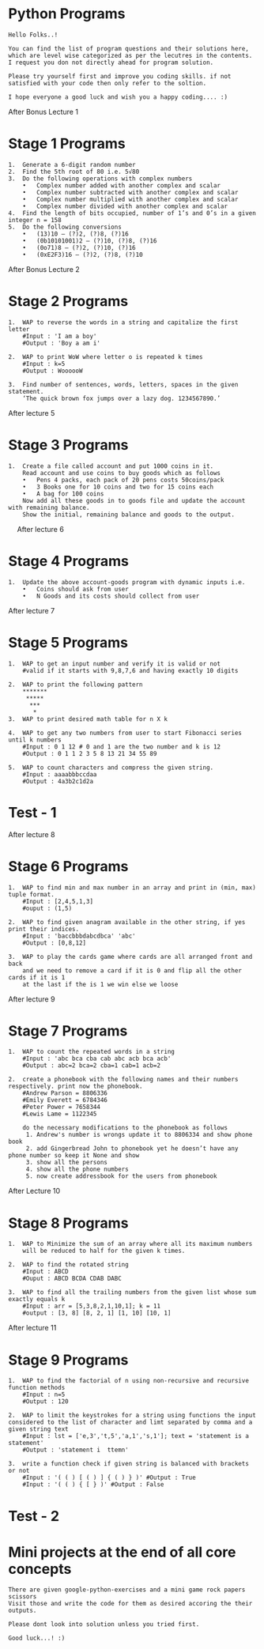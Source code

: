 # Python Programs
    
    Hello Folks..! 
    
    You can find the list of program questions and their solutions here, which are level wise categorized as per the lecutres in the contents. I request you don not directly ahead for program solution. 

    Please try yourself first and improve you coding skills. if not satisfied with your code then only refer to the soltion.

    I hope everyone a good luck and wish you a happy coding.... :)


After Bonus Lecture 1
# Stage 1 Programs
    1.  Generate a 6-digit random number
    2.	Find the 5th root of 80 i.e. 5√80
    3.	Do the following operations with complex numbers
        •	Complex number added with another complex and scalar
        •	Complex number subtracted with another complex and scalar
        •	Complex number multiplied with another complex and scalar
        •	Complex number divided with another complex and scalar
    4.	Find the length of bits occupied, number of 1’s and 0’s in a given integer n = 158 
    5.	Do the following conversions
        •	(13)10 – (?)2, (?)8, (?)16
        •  	(0b10101001)2 – (?)10, (?)8, (?)16
        •	(0o71)8 – (?)2, (?)10, (?)16
        •	(0xE2F3)16 – (?)2, (?)8, (?)10



After Bonus Lecture 2
# Stage 2 Programs
 
    1.	WAP to reverse the words in a string and capitalize the first letter
        #Input : 'I am a boy'
        #Output : 'Boy a am i'

    2.	WAP to print WoW where letter o is repeated k times
        #Input : k=5
        #Output : WoooooW

    3.	Find number of sentences, words, letters, spaces in the given statement.
        ‘The quick brown fox jumps over a lazy dog. 1234567890.’


After lecture 5
# Stage 3 Programs
    1.	Create a file called account and put 1000 coins in it. 
        Read account and use coins to buy goods which as follows
        •	Pens 4 packs, each pack of 20 pens costs 50coins/pack
        •	3 Books one for 10 coins and two for 15 coins each
        •	A bag for 100 coins
        Now add all these goods in to goods file and update the account with remaining balance.
        Show the initial, remaining balance and goods to the output.

 
After lecture 6
# Stage 4 Programs
    1.	Update the above account-goods program with dynamic inputs i.e.
        •	Coins should ask from user
        •	N Goods and its costs should collect from user


After lecture 7
# Stage 5 Programs
    1.	WAP to get an input number and verify it is valid or not
        #valid if it starts with 9,8,7,6 and having exactly 10 digits

    2.	WAP to print the following pattern
        *******
         *****
          ***
           *
    3.	WAP to print desired math table for n X k

    4.	WAP to get any two numbers from user to start Fibonacci series until k numbers
        #Input : 0 1 12 # 0 and 1 are the two number and k is 12
        #Output : 0 1 1 2 3 5 8 13 21 34 55 89

    5.	WAP to count characters and compress the given string.
        #Input : aaaabbbccdaa
        #Output : 4a3b2c1d2a


# Test - 1

After lecture 8
# Stage 6 Programs
    1.	WAP to find min and max number in an array and print in (min, max) tuple format.
        #Input : [2,4,5,1,3]
        #ouput : (1,5)

    2.	WAP to find given anagram available in the other string, if yes print their indices.
        #Input : 'baccbbbdabcdbca' 'abc'
        #Output : [0,8,12]  

    3.	WAP to play the cards game where cards are all arranged front and back
        and we need to remove a card if it is 0 and flip all the other cards if it is 1
        at the last if the is 1 we win else we loose


After lecture 9
# Stage 7 Programs
    1.	WAP to count the repeated words in a string
        #Input : 'abc bca cba cab abc acb bca acb'
        #Output : abc=2 bca=2 cba=1 cab=1 acb=2

    2.	create a phonebook with the following names and their numbers respectively. print now the phonebook.
        #Andrew Parson = 8806336
        #Emily Everett = 6784346
        #Peter Power = 7658344
        #Lewis Lame = 1122345

        do the necessary modifications to the phonebook as follows
         1. Andrew's number is wrongs update it to 8806334 and show phone book
         2. add Gingerbread John to phonebook yet he doesn’t have any phone number so keep it None and show
         3. show all the persons
         4. show all the phone numbers
         5. now create addressbook for the users from phonebook


After Lecture 10
# Stage 8 Programs
    1.	WAP to Minimize the sum of an array where all its maximum numbers 
        will be reduced to half for the given k times.

    2.	WAP to find the rotated string
        #Input : ABCD
        #Ouput : ABCD BCDA CDAB DABC

    3.	WAP to find all the trailing numbers from the given list whose sum exactly equals k
        #Input : arr = [5,3,8,2,1,10,1]; k = 11
        #output : [3, 8] [8, 2, 1] [1, 10] [10, 1]


After lecture 11
# Stage 9 Programs
    1.	WAP to find the factorial of n using non-recursive and recursive function methods
        #Input : n=5
        #Output : 120

    2.	WAP to limit the keystrokes for a string using functions the input considered to the list of character and limt separated by comma and a given string text
        #Input : lst = ['e,3','t,5','a,1','s,1']; text = 'statement is a statement'
        #Output : 'statement i  ttemn'

    3.	write a function check if given string is balanced with brackets or not
        #Input : '( ( ) [ ( ) ] { ( ) } )' #Output : True
        #Input : '( ( ) { [ } )' #Output : False

# Test - 2

# Mini projects at the end of all core concepts
    There are given google-python-exercises and a mini game rock papers scissors
    Visit those and write the code for them as desired accoring the their outputs.

    Please dont look into solution unless you tried first.

    Good luck...! :)
